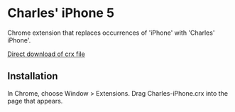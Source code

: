 Charles' iPhone 5
=============

Chrome extension that replaces occurrences of 'iPhone' with 'Charles' iPhone'.

[Direct download of crx file](https://github.com/SmartestDoge/Charles-iPhone-5)


Installation
------------

In Chrome, choose Window > Extensions.  Drag Charles-iPhone.crx into the page that appears.